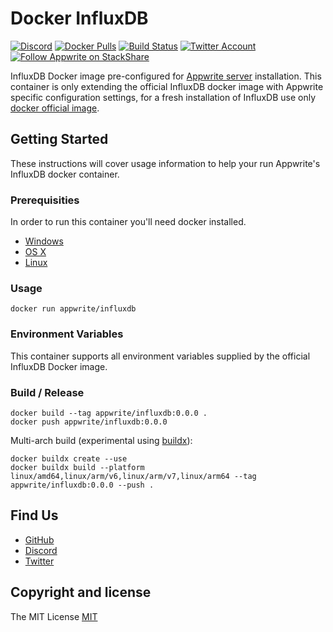 # Docker InfluxDB

[![Discord](https://img.shields.io/discord/564160730845151244?label=discord&style=flat-square)](https://appwrite.io/discord)
[![Docker Pulls](https://img.shields.io/docker/pulls/appwrite/influxdb?color=f02e65&style=flat-square)](https://hub.docker.com/r/appwrite/mariadb)
[![Build Status](https://img.shields.io/travis/com/appwrite/docker-influxdb?style=flat-square)](https://travis-ci.com/appwrite/docker-influxdb)
[![Twitter Account](https://img.shields.io/twitter/follow/appwrite?color=00acee&label=twitter&style=flat-square)](https://twitter.com/appwrite)
[![Follow Appwrite on StackShare](https://img.shields.io/badge/follow%20on-stackshare-blue?style=flat-square)](https://stackshare.io/appwrite)


InfluxDB Docker image pre-configured for [Appwrite server](https://appwrite.io) installation. This container is only extending the official InfluxDB docker image with Appwrite specific configuration settings, for a fresh installation of InfluxDB use only [docker official image](https://hub.docker.com/_/influxdb).

## Getting Started

These instructions will cover usage information to help your run Appwrite's InfluxDB docker container.

### Prerequisities

In order to run this container you'll need docker installed.

* [Windows](https://docs.docker.com/windows/started)
* [OS X](https://docs.docker.com/mac/started/)
* [Linux](https://docs.docker.com/linux/started/)

### Usage

```shell
docker run appwrite/influxdb
```

### Environment Variables

This container supports all environment variables supplied by the official InfluxDB Docker image.

### Build / Release

```
docker build --tag appwrite/influxdb:0.0.0 .
docker push appwrite/influxdb:0.0.0
```

Multi-arch build (experimental using [buildx](https://github.com/docker/buildx)):

```
docker buildx create --use
docker buildx build --platform linux/amd64,linux/arm/v6,linux/arm/v7,linux/arm64 --tag appwrite/influxdb:0.0.0 --push .
```

## Find Us

* [GitHub](https://github.com/appwrite)
* [Discord](https://discord.gg/GSeTUeA)
* [Twitter](https://twitter.com/appwrite_io)

## Copyright and license

The MIT License [MIT](http://www.opensource.org/licenses/mit-license.php)
